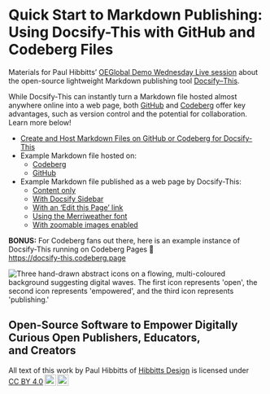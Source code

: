<h1><b>Quick Start to Markdown Publishing:</b><br> Using Docsify-This with GitHub and Codeberg Files</h1> 

Materials for Paul Hibbitts’ [OEGlobal Demo Wednesday Live session](https://www.oeglobal.org/event/demo-wednesdays-docsify-this/) about the open-source lightweight Markdown publishing tool [Docsify&#8288;&#8211;&#8288;This](https://Docsify-This.net).

While Docsify-This can instantly turn a Markdown file hosted almost anywhere online into a web page, both [GitHub](https://github.com) and [Codeberg](https://codeberg.org) offer key advantages, such as version control and the potential for collaboration. Learn more below!

- [Create and Host Markdown Files on GitHub or Codeberg for Docsify-This](https://docsify-this.net/?basePath=https://raw.githubusercontent.com/paulhibbitts/oeglobal-demo-wednesday-live-docsify-this/main/pages&homepage=create-and-host-a-markdown-file.md&edit-link=https://github.com/paulhibbitts/oeglobal-demo-wednesday-live-docsify-this/blob/main/pages/create-and-host-a-markdown-file.md&edit-link-text=Suggest%20an%20Edit%20to%20this%20Page%20on%20GitHub&browser-tab-title=Create%20and%20Host%20Markdown%20Files%20on%20GitHub%20or%20Codeberg&toc=true&toc-headings=h2,h3&dark-mode=true)
- Example Markdown file hosted on:
  - [Codeberg](https://codeberg.org/paulhibbitts/docsify-this-demo-files/src/branch/main/example.md)
  - [GitHub](https://github.com/paulhibbitts/docsify-this-demo-files/blob/main/example.md)
- Example Markdown file published as a web page by Docsify-This:
  - [Content only](https://docsify-this.net/?basePath=https://raw.githubusercontent.com/paulhibbitts/docsify-this-demo-files/main&homepage=example.md)
  - [With Docsify Sidebar](https://docsify-this.net/?basePath=https://raw.githubusercontent.com/paulhibbitts/docsify-this-demo-files/main&homepage=example.md&sidebar=true&maxLevel=3)
  - [With an ‘Edit this Page’ link](https://docsify-this.net/?basePath=https://raw.githubusercontent.com/paulhibbitts/docsify-this-demo-files/main&homepage=example.md&edit-link=https://github.com/paulhibbitts/docsify-this-demo-files/blob/main/example.md)
  - [Using the Merriweather font](https://docsify-this.net/?basePath=https://raw.githubusercontent.com/paulhibbitts/docsify-this-demo-files/main&homepage=example.md&font-family=Merriweather,Georgia,serif)
  - [With zoomable images enabled](https://docsify-this.net/?basePath=https://raw.githubusercontent.com/paulhibbitts/docsify-this-demo-files/main&homepage=example.md&zoom-images=true)

**BONUS:** For Codeberg fans out there, here is an example instance of Docsify-This running on Codeberg Pages 🚀  
https://docsify-this.codeberg.page

![Three hand-drawn abstract icons on a flowing, multi-coloured background suggesting digital waves. The first icon represents 'open', the second icon represents 'empowered', and the third icon represents 'publishing.'](https://github.com/user-attachments/assets/885d5aec-3a0f-40d6-bd52-55371dd4c1d7)

<h2>Open-Source Software to Empower Digitally Curious Open Publishers, Educators, and&nbsp;Creators</h2> 

<p xmlns:cc="http://creativecommons.org/ns#" >All text of this work by <span property="cc:attributionName">Paul Hibbitts of <a href="https://hibbittsdesign.org"> Hibbitts Design</a></span> is licensed under <a href="https://creativecommons.org/licenses/by/4.0/?ref=chooser-v1" target="_blank" rel="license noopener noreferrer" style="display:inline-block;">CC BY 4.0<img style="height:22px!important;margin-left:3px;vertical-align:text-bottom;" src="https://mirrors.creativecommons.org/presskit/icons/cc.svg?ref=chooser-v1" alt=""><img style="height:22px!important;margin-left:3px;vertical-align:text-bottom;" src="https://mirrors.creativecommons.org/presskit/icons/by.svg?ref=chooser-v1" alt=""></a></p>
